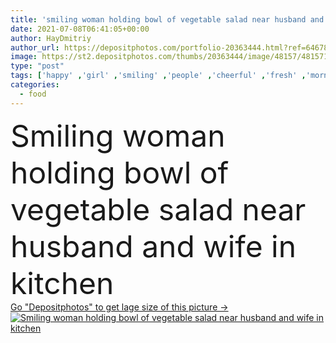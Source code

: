 ```yaml
---
title: 'smiling woman holding bowl of vegetable salad near husband and wife in kitchen'
date: 2021-07-08T06:41:05+00:00
author: HayDmitriy
author_url: https://depositphotos.com/portfolio-20363444.html?ref=64678756
image: https://st2.depositphotos.com/thumbs/20363444/image/48157/481571310/api_thumb_450.jpg?forcejpeg=true
type: "post"
tags: ['happy' ,'girl' ,'smiling' ,'people' ,'cheerful' ,'fresh' ,'morning' ,'caucasian' ,'food' ,'kitchen' ,'breakfast' ,'child' ,'family' ,'man' ,'kid' ,'emotion' ,'bowl' ,'home' ,'couple' ,'hold' ,'woman' ,'joyful' ,'together' ,'indoors' ,'daughter' ,'casual' ,'positive' ,'pleased' ,'embrace' ,'mother' ,'mom' ,'hug' ,'parents' ,'wife' ,'husband' ,'dad' ,'father' ,'relationship' ,'parenthood' ,'Healthy Eating' ,'Elementary Age' ,'vegetable salad' ]
categories: 
  - food
---
```

<div aling="center">
            <font size="60"> Smiling woman holding bowl of vegetable salad near husband and wife in kitchen</font>   
</div>
<div>
    <a href='https://depositphotos.com/481571310/stock-photo-smiling-woman-holding-bowl-vegetable.html?ref=64678756' target=_blank > Go "Depositphotos" to get lage size of this picture ->
        <img href='https://depositphotos.com/481571310/stock-photo-smiling-woman-holding-bowl-vegetable.html?ref=64678756' src='https://st2.depositphotos.com/20363444/48157/i/950/depositphotos_481571310-stock-photo-smiling-woman-holding-bowl-vegetable.jpg?forcejpeg=true' alt='Smiling woman holding bowl of vegetable salad near husband and wife in kitchen' >
    </a>
</div>
